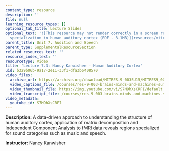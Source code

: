 ```yaml
---
content_type: resource
description: ''
file: null
learning_resource_types: []
optional_tab_title: Lecture Slides
optional_text: '![This resource may not render correctly in a screen reader.](/images/inacessible.gif)[Functional
  specialization in human auditory cortex (PDF - 3.1MB)](resources/mitres_9_003sum15_lec7-3)'
parent_title: Unit 7. Audition and Speech
parent_type: SupplementalResourceSection
related_resources_text: ''
resource_index_text: ''
resourcetype: Video
title: 'Lecture 7.3: Nancy Kanwisher - Human Auditory Cortex'
uid: b329b06b-9a17-2e11-33f1-dfa3b6408570
video_files:
  archive_url: https://archive.org/download/MITRES.9-003SU15/MITRES9_003SU15_Lecture_7-3_300k.mp4
  video_captions_file: /courses/res-9-003-brains-minds-and-machines-summer-course-summer-2015/048cb9f07b155338837744517e7e0893_S7M9hXsCRFI.vtt
  video_thumbnail_file: https://img.youtube.com/vi/S7M9hXsCRFI/default.jpg
  video_transcript_file: /courses/res-9-003-brains-minds-and-machines-summer-course-summer-2015/a1119565a1c31e6180fadf7b8dbccb45_S7M9hXsCRFI.pdf
video_metadata:
  youtube_id: S7M9hXsCRFI
---
```


**Description:** A data-driven approach to understanding the structure of human auditory cortex, application of matrix decomposition and Independent Component Analysis to fMRI data reveals regions specialized for sound categories such as music and speech.

**Instructor:** Nancy Kanwisher